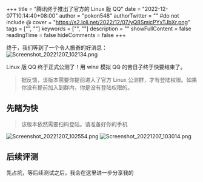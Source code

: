 +++
title = "腾讯终于推出了官方的 Linux 版 QQ"
date = "2022-12-07T10:14:40+08:00"
author = "pokon548"
authorTwitter = "" #do not include @
cover = "https://s2.loli.net/2022/12/07/yQ8SmicPYxTJbXr.png"
tags = ["", ""]
keywords = ["", ""]
description = ""
showFullContent = false
readingTime = false
hideComments = false
+++

终于，我们等到了一个令人振奋的好消息：
![Screenshot_20221207_102134.png](https://s2.loli.net/2022/12/07/yQ8SmicPYxTJbXr.png)

Linux 版 QQ 终于正式公测了！用 wine 模拟 QQ 的苦日子终于快要结束了。

> 据反馈，该版本需要你提前进入了官方 Linux 公测群，才有登陆权限。如果你没有提前加入到群内，你是没有登陆权限的。

## 先睹为快
> 该版本依然需要扫码登陆。请准备好你的手机

![Screenshot_20221207_102554.png](https://s2.loli.net/2022/12/07/eU7t9kLrZHI2hTu.png)
![Screenshot_20221207_103014.png](https://s2.loli.net/2022/12/07/iadsmFely6z9UR7.png)

## 后续评测
先占坑，等后续测试之后，我会在这里进一步分享我的